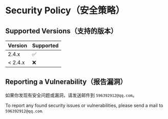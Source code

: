 # Security Policy（安全策略）

## Supported Versions（支持的版本）

| Version | Supported          |
|---------|--------------------|
| 2.4.x   | :white_check_mark: |
| < 2.4.x | :x:                |

## Reporting a Vulnerability（报告漏洞）

如果你发现有安全问题或漏洞，请发送邮件到 `596392912@qq.com`。

To report any found security issues or vulnerabilities, please send a mail to `596392912@qq.com`.
